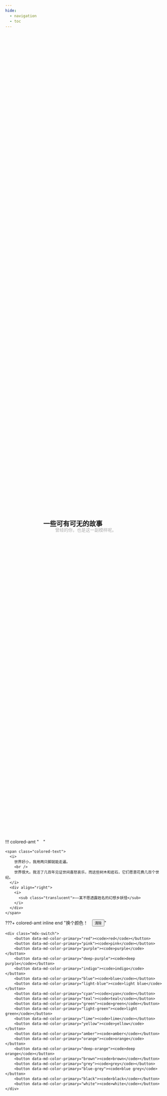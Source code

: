 ```yaml
---
hide:
  - navigation
  - toc
---
```


<style>
  .blockquote__translucent {
	opacity: 0.35;
    color: var(--md-primary-fg-color--auto) !important;
	border-left: 0.2rem solid var(--md-primary-fg-color--auto) !important;
  }

  .sink {
	transform: translateY(-1.5em);
  }

  .colored-text {
	color: var(--md-primary-fg-color--auto);
  }

  .title {
    width: 100%;
	height: 64vh;
  }

  .container {
	top: 38vh;
    width: 100%;
    height: auto;
    display: flex;
    flex-wrap: wrap;
    align-items: flex-start;
    justify-content: flex-start;
	position: relative;
  }

  .combined {
    height: auto;
    width: 5.7em;
    max-height: 100%;
    max-width: calc(30% - 3em);
    margin-left: 1.1em;
    margin-right: 1.9em;
    object-fit: contain;
  }

  .content-flex {
    flex: 1;
  }

  .mdx-switch button {
    cursor: pointer;
    transition: opacity 0.25s;
  }

  .mdx-switch button:focus,
  .mdx-switch button:hover {
    opacity: .75;
  }

  .mdx-switch button > code {
    background-color: var(--md-primary-fg-color);
    color: var(--md-primary-bg-color);
    display: block;
  }
</style>

<section class="title">
  <div class="container">
    <span class="colored combined" style="-webkit-mask-image: url('assets/images/logo.png');">
      <img
          src="assets/images/logo.png"
          alt="一些可有可无的故事"
       />
    </span>
    <div class="content-flex">
      <h1>一些可有可无的故事</h1>
      <blockquote class="blockquote__translucent sink">
        曾经的你，也是这一副模样呢。
      </blockquote>
    </div>
  </div>
</section>

!!! colored-amt "&emsp;"

    <span class="colored-text">
      <i>
        世界好小，我用两只脚就能走遍。
        <br />
        世界很大。我活了几百年见证世间喜怒哀乐，而这些树木和岩石，它们愿意花费几百个世纪。
      </i>
      <div align="right">
        <i>
          <sub class="translucent">——某不愿透露姓名的幻想乡妖怪</sub>
        </i>
      </div>
    </span>

<div class="divider"></div>

???+ colored-amt inline end "<span class="mdx-switch"><span class="colored-text">换个颜色！</span>&emsp;<button data-md-color-primary="--md-primary-fg-color--auto"><code>清除</code></button></span>"

    <div class="mdx-switch">
        <button data-md-color-primary="red"><code>red</code></button>
        <button data-md-color-primary="pink"><code>pink</code></button>
        <button data-md-color-primary="purple"><code>purple</code></button>
        <button data-md-color-primary="deep-purple"><code>deep purple</code></button>
        <button data-md-color-primary="indigo"><code>indigo</code></button>
        <button data-md-color-primary="blue"><code>blue</code></button>
        <button data-md-color-primary="light-blue"><code>light blue</code></button>
        <button data-md-color-primary="cyan"><code>cyan</code></button>
        <button data-md-color-primary="teal"><code>teal</code></button>
        <button data-md-color-primary="green"><code>green</code></button>
        <button data-md-color-primary="light-green"><code>light green</code></button>
        <button data-md-color-primary="lime"><code>lime</code></button>
        <button data-md-color-primary="yellow"><code>yellow</code></button>
        <button data-md-color-primary="amber"><code>amber</code></button>
        <button data-md-color-primary="orange"><code>orange</code></button>
        <button data-md-color-primary="deep-orange"><code>deep orange</code></button>
        <button data-md-color-primary="brown"><code>brown</code></button>
        <button data-md-color-primary="grey"><code>grey</code></button>
        <button data-md-color-primary="blue-grey"><code>blue grey</code></button>
        <button data-md-color-primary="black"><code>black</code></button>
        <button data-md-color-primary="white"><code>white</code></button>
    </div>

<script>
	var buttons = document.querySelectorAll("button[data-md-color-primary]");
	buttons.forEach(function(button) {
		button.addEventListener("click", function() {
			var attr = this.getAttribute("data-md-color-primary");
			document.body.setAttribute("data-md-color-primary", attr);
		});
	});
</script>
